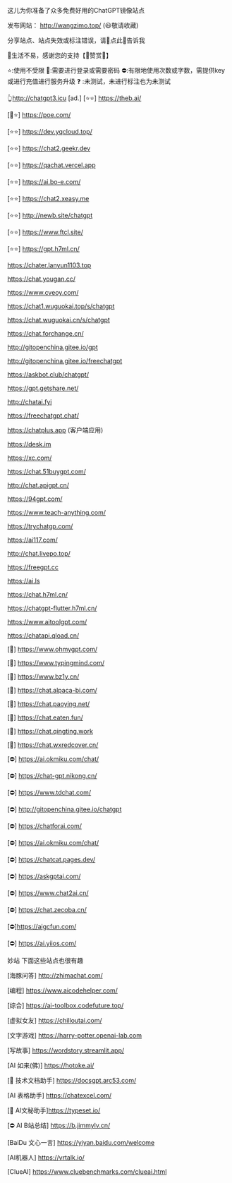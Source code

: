 这儿为你准备了众多免费好用的ChatGPT镜像站点

发布网站： http://wangzimo.top/ (😃敬请收藏)

分享站点、站点失效或标注错误，请🌺点此🌺告诉我

🔗生活不易，感谢您的支持【🧡赞赏🧡】

⭐:使用不受限
🔑:需要进行登录或需要密码
⛔:有限地使用次数或字数，需提供key或进行充值进行服务升级
❓ :未测试，未进行标注也为未测试


👆http://chatgpt3.icu [ad.]
[⭐⭐] https://theb.ai/

[🔑⭐] https://poe.com/

[⭐⭐] https://dev.yqcloud.top/

[⭐⭐] https://chat2.geekr.dev

[⭐⭐] https://qachat.vercel.app

[⭐⭐] https://ai.bo-e.com/

[⭐⭐] https://chat2.xeasy.me

[⭐⭐] http://newb.site/chatgpt

[⭐⭐] https://www.ftcl.site/

[⭐⭐] https://gpt.h7ml.cn/

https://chater.lanyun1103.top

https://chat.yougan.cc/

https://www.cveoy.com/

https://chat1.wuguokai.top/s/chatgpt

https://chat.wuguokai.cn/s/chatgpt

https://chat.forchange.cn/

http://gitopenchina.gitee.io/gpt

http://gitopenchina.gitee.io/freechatgpt

https://askbot.club/chatgpt/

https://gpt.getshare.net/

http://chatai.fyi

https://freechatgpt.chat/

https://chatplus.app (客户端应用)

https://desk.im

https://xc.com/

https://chat.51buygpt.com/

http://chat.apigpt.cn/

https://94gpt.com/

https://www.teach-anything.com/

https://trychatgp.com/

https://ai117.com/

http://chat.livepo.top/

https://freegpt.cc

https://ai.ls

https://chat.h7ml.cn/

https://chatgpt-flutter.h7ml.cn/

https://www.aitoolgpt.com/

https://chatapi.qload.cn/

[🔑] https://www.ohmygpt.com/

[🔑] https://www.typingmind.com/

[🔑] https://www.bz1y.cn/

[🔑] https://chat.alpaca-bi.com/

[🔑] https://chat.paoying.net/

[🔑] https://chat.eaten.fun/

[🔑] https://chat.qingting.work

[🔑] https://chat.wxredcover.cn/

[⛔] https://ai.okmiku.com/chat/

[⛔] https://chat-gpt.nikong.cn/

[⛔] https://www.tdchat.com/

[⛔] http://gitopenchina.gitee.io/chatgpt

[⛔] https://chatforai.com/

[⛔] https://ai.okmiku.com/chat/

[⛔] https://chatcat.pages.dev/

[⛔] https://askgptai.com/

[⛔] https://www.chat2ai.cn/

[⛔] https://chat.zecoba.cn/

[⛔]https://aigcfun.com/

[⛔] https://ai.yiios.com/

妙站
下面这些站点也很有趣

[海豚问答] http://zhimachat.com/

[编程] https://www.aicodehelper.com/

[综合] https://ai-toolbox.codefuture.top/

[虚拟女友] https://chilloutai.com/

[文字游戏] https://harry-potter.openai-lab.com

[写故事] https://wordstory.streamlit.app/

[AI 如来(佛)] https://hotoke.ai/

[🔑 技术文档助手] https://docsgpt.arc53.com/

[AI 表格助手] https://chatexcel.com/

[🔑 AI文秘助手]https://typeset.io/

[⛔ AI B站总结] https://b.jimmylv.cn/

[BaiDu 文心一言] https://yiyan.baidu.com/welcome

[AI机器人] https://vrtalk.io/

[ClueAI] https://www.cluebenchmarks.com/clueai.html
